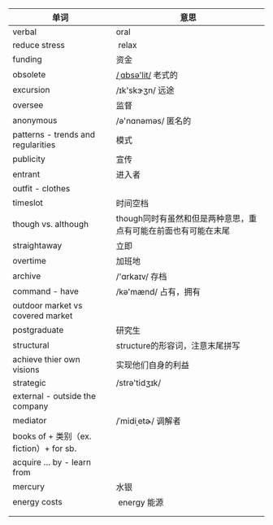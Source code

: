 | 单词 | 意思 |
| --- | --- |
| verbal | oral |
| reduce stress |  relax |
| funding | 资金 |
| obsolete | [/ˌɑbsə'lit/](cmd://Speak/_us_/obsolete) 老式的 |
| excursion | /ɪk'skɝʒn/ 远途 |
| oversee | 监督 |
| anonymous | /ə'nɑnəməs/ 匿名的 |
| patterns - trends and regularities | 模式 |
| publicity | 宣传 |
| entrant | 进入者 |
| outfit - clothes |  |
| timeslot | 时间空档 |
| though vs. although | though同时有虽然和但是两种意思，重点有可能在前面也有可能在末尾 |
| straightaway | 立即 |
| overtime | 加班地 |
| archive  | /'ɑrkaɪv/ 存档 |
| command - have | /kə'mænd/ 占有，拥有 |
| outdoor market vs covered market |  |
| postgraduate | 研究生 |
| structural | structure的形容词，注意末尾拼写 |
| achieve thier own visions | 实现他们自身的利益 |
| strategic | /strə'tidʒɪk/ |
| external - outside the company |  |
| mediator | /ˈmidiˌetɚ/ 调解者 |
| books of + 类别（ex. fiction）+ for sb. |  |
| acquire … by - learn from |  |
| mercury | 水银 |
| energy costs |  energy 能源 |
|  |  |
|  |  |
